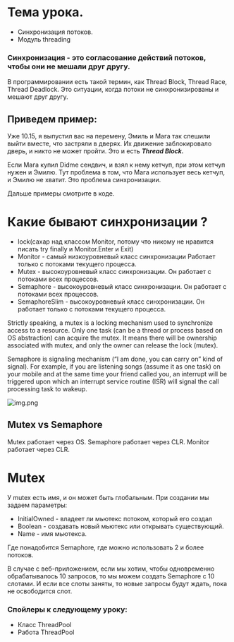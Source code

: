 # Тема урока.
* Синхронизация потоков.
* Модуль threading

### Синхронизация - это согласование действий потоков, чтобы они не мешали друг другу.

В программировании есть такой термин, как Thread Block, Thread Race, Thread Deadlock. Это ситуации, когда потоки не синхронизированы и мешают друг другу.


## Приведем пример:

Уже 10.15, я выпустил вас на перемену, Эмиль и Мага 
так спешили выйти вместе, что застряли в дверях.
Их движение заблокировало дверь, и никто не может пройти.
Это и есть ***Thread Block.***

Если Мага купил Didme сендвич, и взял к нему кетчуп,
при этом кетчуп нужен и Эмилю. 
Тут проблема в том, что Мага использует весь кетчуп,
и Эмилю не хватит. 
Это проблема синхронизации.

Дальше примеры смотрите в коде.

# Какие бывают синхронизации ?
* lock(сахар над классом Monitor, потому что никому
не нравится писать try finally и Monitor.Enter и Exit)
* Monitor - самый низкоуровневый класс синхронизации
Работает только с потоками текущего процесса.
* Mutex - высокоуровневый класс синхронизации.
Он работает с потоками всех процессов.
* Semaphore - высокоуровневый класс синхронизации. 
Он работает с потоками всех процессов.
* SemaphoreSlim - высокоуровневый класс синхронизации.
Он работает только с потоками текущего процесса.

Strictly speaking, a mutex is a locking mechanism used to synchronize access to a resource. Only one task (can be a thread or process based on OS abstraction) can acquire the mutex. It means there will be ownership associated with mutex, and only the owner can release the lock (mutex).

Semaphore is signaling mechanism (“I am done, you can carry on” kind of signal). For example, if you are listening songs (assume it as one task) on your mobile and at the same time your friend called you, an interrupt will be triggered upon which an interrupt service routine (ISR) will signal the call processing task to wakeup.

  
![img.png](..%2F..%2FFBAS_4217_RU%2FProjects%2FRepeat%2Fimg.png)

## Mutex vs Semaphore

Mutex работает через OS. 
Semaphore работает через CLR.
Monitor работает через CLR.

# Mutex

У mutex есть имя, и он может быть глобальным.
При создании мы задаем параметры:
* InitialOwned - владеет ли мьютекс потоком, который его создал
* Boolean - создавать новый мьютекс или открывать существующий.
* Name - имя мьютекса.

Где понадобится Semaphore, где можно использовать 2 и более потоков. 

В случае с веб-приложением, если мы хотим, чтобы одновременно обрабатывалось 10 запросов, 
то мы можем создать Semaphore с 10 слотами. 
И если все слоты заняты, то новые запросы будут ждать, пока не освободится слот.

### Спойлеры к следующему уроку:
* Класс ThreadPool
* Работа ThreadPool



